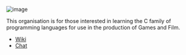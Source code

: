 ![image](https://cloud.githubusercontent.com/assets/2152766/5562244/9ba0e3da-8e04-11e4-8864-0cb04b9da506.png)

This organisation is for those interested in learning the C family of programming languages for use in the production of Games and Film.

- [Wiki][wiki]
- [Chat][chat]

[chat]: https://gitter.im/learnclang/general
[wiki]: https://github.com/learnclang/about/wiki

